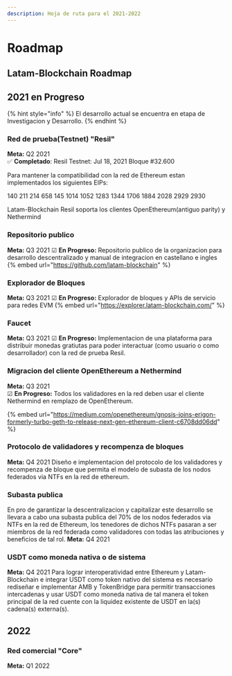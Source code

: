 ```yaml
---
description: Hoja de ruta para el 2021-2022
---
```


# Roadmap

## **Latam-Blockchain Roadmap**

## **2021 en Progreso**

{% hint style="info" %}
El desarrollo actual se encuentra en etapa de Investigacion y Desarrollo.
{% endhint %}

### **Red de prueba(Testnet) "Resil"**

**Meta:** Q2 2021  
 ✅ **Completado**: Resil Testnet: Jul 18, 2021 Bloque \#32.600

Para mantener la compatibilidad con la red de Ethereum estan implementados los siguientes EIPs:

140
211
214
658
145
1014
1052
1283
1344
1706
1884
2028
2929
2930

Latam-Blockchain Resil soporta los clientes OpenEthereum(antiguo parity) y Nethermind

### **Repositorio publico**

**Meta:** Q3 2021
 ☑ **En Progreso:** Repositorio publico de la organizacion para desarrollo descentralizado y manual de integracion en castellano e ingles
{% embed url="https://github.com/latam-blockchain" %}

### **Explorador de Bloques**

**Meta:** Q3 2021
  ☑ **En Progreso:** Explorador de bloques y APIs de servicio para redes EVM
{% embed url="https://explorer.latam-blockchain.com/" %}

### **Faucet**

**Meta:** Q3 2021
  ☑ **En Progreso:** Implementacion de una plataforma para distribuir monedas gratiutas para poder interactuar (como usuario o como desarrollador) con la red de prueba Resil.

### **Migracion del cliente OpenEthereum a Nethermind**

**Meta:** Q3 2021  
  ☑ **En Progreso:** Todos los validadores en la red deben usar el cliente Nethermind en remplazo de OpenEthereum. 

{% embed url="https://medium.com/openethereum/gnosis-joins-erigon-formerly-turbo-geth-to-release-next-gen-ethereum-client-c6708dd06dd" %}

### **Protocolo de validadores y recompenza de bloques**

**Meta:** Q4 2021
Diseño e implementacion del protocolo de los validadores y recompenza de bloque que permita el modelo de subasta de los nodos federados via NTFs en la red de ethereum.


### **Subasta publica**

En pro de garantizar la descentralizacion y capitalizar este desarrollo se llevara a cabo una subasta publica del 70% de los nodos federados via NTFs en la red de Ethereum, los tenedores de dichos NTFs pasaran a ser miembros de la red federada como validadores con todas las atribuciones y beneficios de tal rol. 
**Meta:** Q4 2021


### **USDT como moneda nativa o de sistema**

**Meta:** Q4 2021
Para lograr interoperatividad entre Ethereum y Latam-Blockchain e integrar USDT como token nativo del sistema es necesario rediseñar e implementar AMB y TokenBridge para permitir transacciones intercadenas y usar USDT como moneda nativa de tal manera el token principal de la red cuente con la liquidez existente de USDT en la(s) cadena(s) externa(s).

## **2022**

### **Red comercial "Core"**

**Meta:** Q1 2022  


